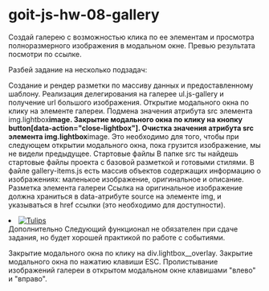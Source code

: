 # goit-js-hw-08-gallery

Создай галерею с возможностью клика по ее элементам и просмотра полноразмерного изображения в модальном окне. Превью результата посмотри по ссылке.

Разбей задание на несколько подзадач:

Создание и рендер разметки по массиву данных и предоставленному шаблону.
Реализация делегирования на галерее ul.js-gallery и получение url большого изображения.
Открытие модального окна по клику на элементе галереи.
Подмена значения атрибута src элемента img.lightbox**image.
Закрытие модального окна по клику на кнопку button[data-action="close-lightbox"].
Очистка значения атрибута src элемента img.lightbox**image. Это необходимо для того, чтобы при следующем открытии модального окна, пока грузится изображение, мы не видели предыдущее.
Стартовые файлы
В папке src ты найдешь стартовые файлы проекта с базовой разметкой и готовыми стилями.
В файле gallery-items.js есть массив объектов содержащих информацию о изображениях: маленькое изображение, оригинальное и описание.
Разметка элемента галереи
Ссылка на оригинальное изображение должна храниться в data-атрибуте source на элементе img, и указываться в href ссылки (это необходимо для доступности).

<li class="gallery__item">
  <a
    class="gallery__link"
    href="https://cdn.pixabay.com/photo/2010/12/13/10/13/tulips-2546_1280.jpg"
  >
    <img
      class="gallery__image"
      src="https://cdn.pixabay.com/photo/2010/12/13/10/13/tulips-2546__340.jpg"
      data-source="https://cdn.pixabay.com/photo/2010/12/13/10/13/tulips-2546_1280.jpg"
      alt="Tulips"
    />
  </a>
</li>
Дополнительно
Следующий функционал не обязателен при сдаче задания, но будет хорошей практикой по работе с событиями.

Закрытие модального окна по клику на div.lightbox\_\_overlay.
Закрытие модального окна по нажатию клавиши ESC.
Пролистывание изображений галереи в открытом модальном окне клавишами "влево" и "вправо".
